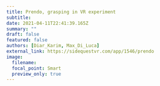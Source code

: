 ```yaml
---
title: Prendo, grasping in VR experiment
subtitle:
date: 2021-04-11T22:41:39.165Z
summary: ""
draft: false
featured: false
authors: [Diar_Karim, Max_Di_Luca] 
external_link: https://sidequestvr.com/app/1546/prendo
image:
  filename:
  focal_point: Smart
  preview_only: true
---
```


